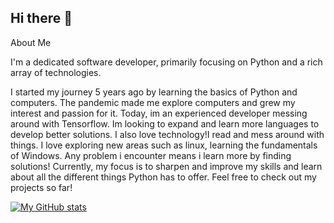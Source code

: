 ## Hi there 👋

About Me

I'm a dedicated software developer, primarily focusing on Python and a rich array of technologies. 

I started my journey 5 years ago by learning the basics of Python and computers. The pandemic made me explore computers and grew my interest and passion for it. Today, im an experienced developer messing around with Tensorflow. 
Im looking to expand and learn more languages to develop better solutions. I also love technology!I read and mess around with things. I love exploring new areas such as linux, learning the fundamentals of Windows. Any problem i encounter means i learn more by           finding solutions! Currently, my focus is to sharpen and improve my skills and learn about all the different things Python has to offer. Feel free to check out my projects so far!

[![My GitHub stats](https://github-readme-stats.vercel.app/api?username=xB-r)](https://github.com/anuraghazra/github-readme-stats)
  
